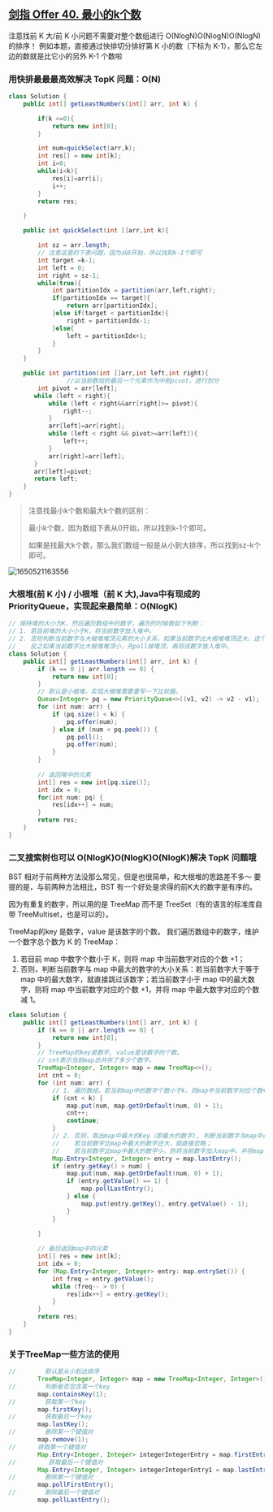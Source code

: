 ## [剑指 Offer 40. 最小的k个数](https://leetcode-cn.com/problems/zui-xiao-de-kge-shu-lcof/)

注意找前 K 大/前 K 小问题不需要对整个数组进行 O(NlogN)O(NlogN)O(NlogN) 的排序！
例如本题，直接通过快排切分排好第 K 小的数（下标为 K-1），那么它左边的数就是比它小的另外 K-1 个数啦

### 用快排最最最高效解决 TopK 问题：O(N)

~~~java
class Solution {
    public int[] getLeastNumbers(int[] arr, int k) {

        if(k <=0){
            return new int[0];
        }

        int num=quickSelect(arr,k);
        int res[] = new int[k];
        int i=0;
        while(i<k){
            res[i]=arr[i];
            i++;
        }
        return res;

    }

    public int quickSelect(int []arr,int k){

        int sz = arr.length;
        // 注意这里的下表问题，因为从0开始，所以找到k-1个即可
        int target =k-1;
        int left = 0;
        int right = sz-1;
        while(true){
            int partitionIdx = partition(arr,left,right);
            if(partitionIdx == target){
                return arr[partitionIdx];
            }else if(target < partitionIdx){
                right = partitionIdx-1;
            }else{
                left = partitionIdx+1;
            }
        }
    }

    public int partition(int []arr,int left,int right){
                //以当前数组的最后一个元素作为中枢pivot，进行划分
        int pivot = arr[left];
       while (left < right){
           while (left < right&&arr[right]>= pivot){
               right--;
           }
           arr[left]=arr[right];
           while (left < right && pivot>=arr[left]){
               left++;
           }
           arr[right]=arr[left];
       }
       arr[left]=pivot;
       return left;
    }
}
~~~

> 注意找最小k个数和最大k个数的区别：
>
> 最小k个数，因为数组下表从0开始，所以找到k-1个即可。
>
> 如果是找最大k个数，那么我们数组一般是从小到大排序，所以找到sz-k个即可。

![1650521163556](https://tprzfbucket.oss-cn-beijing.aliyuncs.com/hadoop/202204/21/140604-536183.png)

### 大根堆(前 K 小) / 小根堆（前 K 大),Java中有现成的 PriorityQueue，实现起来最简单：O(NlogK)

~~~java
// 保持堆的大小为K，然后遍历数组中的数字，遍历的时候做如下判断：
// 1. 若目前堆的大小小于K，将当前数字放入堆中。
// 2. 否则判断当前数字与大根堆堆顶元素的大小关系，如果当前数字比大根堆堆顶还大，这个数就直接跳过；
//    反之如果当前数字比大根堆堆顶小，先poll掉堆顶，再将该数字放入堆中。
class Solution {
    public int[] getLeastNumbers(int[] arr, int k) {
        if (k == 0 || arr.length == 0) {
            return new int[0];
        }
        // 默认是小根堆，实现大根堆需要重写一下比较器。
        Queue<Integer> pq = new PriorityQueue<>((v1, v2) -> v2 - v1);
        for (int num: arr) {
            if (pq.size() < k) {
                pq.offer(num);
            } else if (num < pq.peek()) {
                pq.poll();
                pq.offer(num);
            }
        }
        
        // 返回堆中的元素
        int[] res = new int[pq.size()];
        int idx = 0;
        for(int num: pq) {
            res[idx++] = num;
        }
        return res;
    }
}
~~~

### 二叉搜索树也可以 O(NlogK)O(NlogK)O(NlogK)解决 TopK 问题哦

BST 相对于前两种方法没那么常见，但是也很简单，和大根堆的思路差不多～
要提的是，与前两种方法相比，BST 有一个好处是求得的前K大的数字是有序的。

因为有重复的数字，所以用的是 TreeMap 而不是 TreeSet（有的语言的标准库自带 TreeMultiset，也是可以的）。

TreeMap的key 是数字，value 是该数字的个数。
我们遍历数组中的数字，维护一个数字总个数为 K 的 TreeMap：

1. 若目前 map 中数字个数小于 K，则将 map 中当前数字对应的个数 +1；
2. 否则，判断当前数字与 map 中最大的数字的大小关系：若当前数字大于等于 map 中的最大数字，就直接跳过该数字；若当前数字小于 map 中的最大数字，则将 map 中当前数字对应的个数 +1，并将 map 中最大数字对应的个数减 1。

~~~java
class Solution {
    public int[] getLeastNumbers(int[] arr, int k) {
        if (k == 0 || arr.length == 0) {
            return new int[0];
        }
        // TreeMap的key是数字, value是该数字的个数。
        // cnt表示当前map总共存了多少个数字。
        TreeMap<Integer, Integer> map = new TreeMap<>();
        int cnt = 0;
        for (int num: arr) {
            // 1. 遍历数组，若当前map中的数字个数小于k，则map中当前数字对应个数+1
            if (cnt < k) {
                map.put(num, map.getOrDefault(num, 0) + 1);
                cnt++;
                continue;
            } 
            // 2. 否则，取出map中最大的Key（即最大的数字), 判断当前数字与map中最大数字的大小关系：
            //    若当前数字比map中最大的数字还大，就直接忽略；
            //    若当前数字比map中最大的数字小，则将当前数字加入map中，并将map中的最大数字的个数-1。
            Map.Entry<Integer, Integer> entry = map.lastEntry();
            if (entry.getKey() > num) {
                map.put(num, map.getOrDefault(num, 0) + 1);
                if (entry.getValue() == 1) {
                    map.pollLastEntry();	
                } else {
                    map.put(entry.getKey(), entry.getValue() - 1);
                }
            }
            
        }

        // 最后返回map中的元素
        int[] res = new int[k];
        int idx = 0;
        for (Map.Entry<Integer, Integer> entry: map.entrySet()) {
            int freq = entry.getValue();
            while (freq-- > 0) {
                res[idx++] = entry.getKey();
            }
        }
        return res;
    }
}

~~~

### 关于TreeMap一些方法的使用

~~~java
//        默认是从小到达排序
        TreeMap<Integer, Integer> map = new TreeMap<Integer, Integer>();
//        判断是否包含某一个key
        map.containsKey(1);
//        获取第一个key
        map.firstKey();
//        获取最后一个key
        map.lastKey();
//        删除某一个键值对
        map.remove(1);
//      获取第一个键值对
        Map.Entry<Integer, Integer> integerIntegerEntry = map.firstEntry();
//         获取最后一个键值对
        Map.Entry<Integer, Integer> integerIntegerEntry1 = map.lastEntry();
//        删除第一个键值对
        map.pollFirstEntry();
//        删除最后一个键值对
        map.pollLastEntry();
~~~

